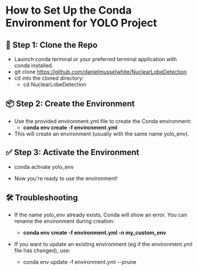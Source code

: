 # How to Set Up the Conda Environment for YOLO Project

## 🔽 Step 1: Clone the Repo
- Lauinch conda terminal or your preferred terminal application with conda installed.
- git clone https://github.com/danielmusselwhite/NuclearLobeDetection
- cd into the cloned directory:
  - cd NuclearLobeDetection

## 📦 Step 2: Create the Environment

- Use the provided environment.yml file to create the Conda environment:
  - **conda env create -f environment.yml**
- This will create an environment (usually with the same name yolo_env).

## ✅ Step 3: Activate the Environment
- conda activate yolo_env

- Now you're ready to use the environment!

## 🛠 Troubleshooting

- If the name yolo_env already exists, Conda will show an error. You can rename the environment during creation:
  - **conda env create -f environment.yml -n my_custom_env**

- If you want to update an existing environment (eg if the environment.yml file has changed), use:
    - conda env update -f environment.yml --prune